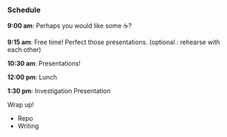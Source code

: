 ### Schedule

**9:00 am**: Perhaps you would like some :coffee:?

**9:15 am**: Free time!  Perfect those presentations.  (optional : rehearse with each other) 

**10:30 am**: Presentations!

**12:00 pm**: Lunch

**1:30 pm**: Investigation Presentation


Wrap up!

 * Repo
 * Writing
